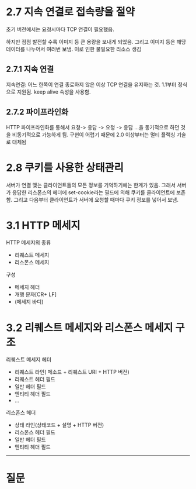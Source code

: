 # 2.7 지속 연결로 접속량을 절약
초기 버전에서는 요청시마다 TCP 연결이 필요했음. 

하지만 점점 발전할 수록 이미지 등 큰 용량을 보내게 되었음. 
그리고 이미지 등은 해당 데이터를 나누어서 여러번 보냄.
이로 인한 불필요한 리소스 생김

## 2.7.1 지속 연결
지속연결: 어느 한쪽이 연결 종료하지 않은 이상 TCP 연결을 유지하는 것. 
1.1부터 정식으로 지원됨.
keep alive 속성을 사용함. 

## 2.7.2 파이프라인화
HTTP 파이프라인화를 통해서 요청-> 응답 -> 요청 -> 응답 ...을 동기적으로 하던 것을
비동기적으로 가능하게 됨.
구현이 어렵기 때문에 
2.0 이상부터는 멀티 플랙싱 기술로 대체됨

# 2.8 쿠키를 사용한 상태관리
서버가 연결 맺는 클라이언트들의 모든 정보를 기억하기에는 한계가 있음. 
그래서 서버가 응답한 리스폰스의 헤더에 set-cookie라는 필드에 의해 쿠키를 클라이언트에 보존함. 
그리고 다음부터 클라이언트가 서버에 요청할 때마다 쿠키 정보를 넣어서 보냄.

# 3.1 HTTP 메세지
HTTP 메세지의 종류
- 리퀘스트 메세지
- 리스폰스 메세지

구성
- 메세지 헤더
- 개행 문자[CR+ LF]
- (메세지 바디)

# 3.2 리퀘스트 메세지와 리스폰스 메세지 구조
리퀘스트 메세지 헤더
- 리퀘스트 라인( 메소드 + 리퀘스트 URI + HTTP 버전)
- 리퀘스트 헤더 필드
- 일반 헤더 필드
- 엔티티 헤더 필드 
- ...

리스폰스 헤더
- 상태 라인(상태코드 + 설명 + HTTP 버전)
- 리스폰스 헤더 필드
- 일반 헤더 필드
- 엔티티 헤더 필드
---
# 질문
